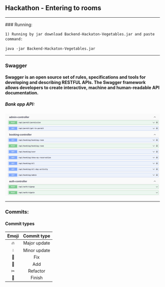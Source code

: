 ## Hackathon - Entering to rooms

<hr>
### Running:

    1) Running by jar download Backend-Hackaton-Vegetables.jar and paste command: 

`java -jar Backend-Hackaton-Vegetables.jar`

<hr>

### Swagger

#### Swagger is an open source set of rules, specifications and tools for developing and describing RESTFUL APIs. The Swagger framework allows developers to create interactive, machine and human-readable API documentation.

##### Bank app API:

![API for bank](src/main/resources/image/swagger.png?raw=true "Title")

<hr>

### Commits:

#### Commit types

| **Emoji** | **Commit type** |
|:---------:|:---------------:|
|    🔥     |  Major update   |
|    💧     |  Minor update   |
|    👾     |       Fix       |
|    🐣     |       Add       |
|     ✂     |    Refactor     |
|    🥂     |     Finish      |